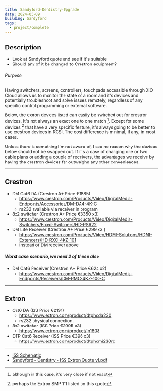 ```yaml
---
title: Sandyford-Dentistry-Upgrade
date: 2024-05-09
building: Sandyford
tags:
  - project/complete
---
```


## Description

- Look at Sandyford quote and see if it's suitable
- Should any of it be changed to Crestron equipment?

###### Purpose
Having switchers, screens, controllers, touchpads accessible through XiO Cloud allows us to monitor the state of a room and it's devices and potentially troubleshoot and solve issues remotely, regardless of any specific control programming or external software.

Below, the extron devices listed can easily be switched out for crestron devices. It's not always an exact one to one match [^1]. Except for some devices [^2] that have a very specific feature, it's always going to be better to use crestron devices in RCSI. The cost difference is minimal, if any, in most cases.

Unless there is something I'm not aware of, I see no reason why the devices below should not be swapped out. If it's a case of changing one or two cable plans or adding a couple of receivers, the advantages we receive by having the crestron devices far outweighs any other conveniences.

[^1]: although in this case, it's very close if not exact 
[^2]: perhaps the Extron SMP 111 listed on this quote 

---

## Crestron

- DM Cat6 DA (Crestron A+ Price €1885)
	- https://www.crestron.com/Products/Video/DigitalMedia-Endpoints/Accessories/DM-DA4-4K-C
	- rs232 available via receiver in program
- 8x2 switcher (Crestron A+ Price €3350 x3)
	- https://www.crestron.com/Products/Video/DigitalMedia-Switchers/Fixed-Switchers/HD-PS622
- DM Lite Receiver (Crestron A+ Price €299 x3 )
	- https://www.crestron.com/Products/Video/HDMI-Solutions/HDMI-Extenders/HD-RXC-4KZ-101
	- instead of DM receiver above

##### Worst case scenario, we need 2 of these also
- DM Cat6 Receiver (Crestron A+ Price €624 x2)
	- https://www.crestron.com/Products/Video/DigitalMedia-Endpoints/Receivers/DM-RMC-4KZ-100-C


---

## Extron

- Cat6 DA (ISS Price €2191)
	- https://www.extron.com/product/dtphdda230
	- rs232 physical connection.
- 8x2 switcher (ISS Price €3905 x3)
	- https://www.extron.com/product/in1808
- DTP Cat6 Receiver (ISS Price €396 x3)
	- https://www.extron.com/product/dtphdmi230rx

---
- [ISS Schematic](https://rcsicampus.sharepoint.com/:b:/r/sites/MediaSevicesStaff/Shared%20Documents/General/AV%20Room%20Installation%20(PO%27s%20-%20Quotes%20-%20RAMS)/Sandyford/Dentistry%20AV%20upgrade%202024/649-201_RCSI_Dentistry_Multi_Lab_AV_Schematic.pdf?csf=1&web=1&e=fAEivf)
- [Sandyford - Dentistry - ISS Extron Quote v1.pdf](https://rcsicampus.sharepoint.com/:b:/r/sites/MediaSevicesStaff/Shared%20Documents/General/AV%20Room%20Installation%20(PO%27s%20-%20Quotes%20-%20RAMS)/Sandyford/Dentistry%20AV%20upgrade%202024/Sandyford%20-%20Dentistry%20-%20ISS%20Extron%20Quote%20v1.pdf?csf=1&web=1&e=ZTFWkr)